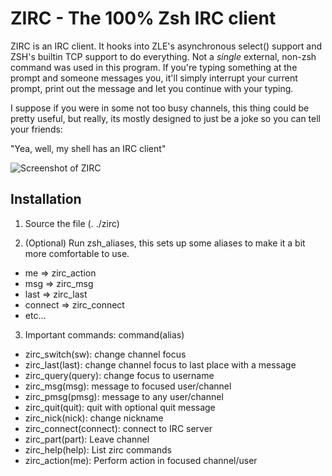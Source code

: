 # ZIRC - The 100% Zsh IRC client

ZIRC is an IRC client. It hooks into ZLE's asynchronous select() support and
ZSH's builtin TCP support to do everything. Not a *single* external, non-zsh
command was used in this program. If you're typing something at the prompt and
someone messages you, it'll simply interrupt your current prompt, print out the
message and let you continue with your typing.

I suppose if you were in some not too busy channels, this thing could be pretty
useful, but really, its mostly designed to just be a joke so you can tell your
friends:

"Yea, well, my shell has an IRC client"

![Screenshot of ZIRC](screenshot.png)

## Installation

1. Source the file (. ./zirc)

2. (Optional) Run zsh_aliases, this sets up some aliases to make it a bit more comfortable to use.
  * me => zirc_action
  * msg => zirc_msg
  * last => zirc_last
  * connect => zirc_connect
  * etc...

3. Important commands: command(alias)
  * zirc_switch(sw):       change channel focus
  * zirc_last(last):       change channel focus to last place with a message
  * zirc_query(query):     change focus to username
  * zirc_msg(msg):         message to focused user/channel
  * zirc_pmsg(pmsg):       message to any user/channel
  * zirc_quit(quit):       quit with optional quit message
  * zirc_nick(nick):       change nickname
  * zirc_connect(connect): connect to IRC server
  * zirc_part(part):       Leave channel 
  * zirc_help(help):       List zirc commands
  * zirc_action(me):       Perform action in focused channel/user
